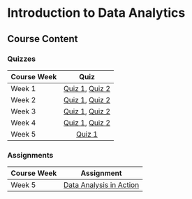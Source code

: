 # Introduction to Data Analytics

## Course Content

### Quizzes

| Course Week | Quiz|
| :--- | :---: |
| Week 1 | [Quiz 1](Quizzes/Modern-data-ecosystem-and-the-role-of-data-analytics.md), [Quiz 2](Quizzes/The-data-analyst-role.md) |
| Week 2 | [Quiz 1](Quizzes/The-data-ecosystem-and-languages-for-data-professionals.md), [Quiz 2](Quizzes/Understanding-data-repositories-and-big-data-platforms.md) |
| Week 3 | [Quiz 1](Quizzes/Gathering-data.md), [Quiz 2](Quizzes/Wrangling-data.md) |
| Week 4 | [Quiz 1](Quizzes/Analyzing-and-mining-data.md), [Quiz 2](Quizzes/Communicating-data-analysis-findings.md) |
| Week 5 | [Quiz 1](Quizzes/Opportunities-and-learning-paths.md) |

### Assignments

| Course Week | Assignment|
| :--- | :---: |
| Week 5 | [Data Analysis in Action]() |
